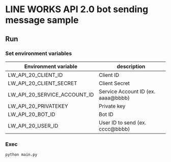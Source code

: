 # LINE WORKS API 2.0 bot sending message sample

## Run
### Set environment variables

Environment variable | description
---|---
LW_API_20_CLIENT_ID | Client ID
LW_API_20_CLIENT_SECRET | Client Secret
LW_API_20_SERVICE_ACCOUNT_ID | Service Account ID (ex. aaaa@bbbb)
LW_API_20_PRIVATEKEY | Private key
LW_API_20_BOT_ID | Bot ID
LW_API_20_USER_ID | User ID to send (ex. cccc@bbbb)

### Exec

```python
python main.py
```
